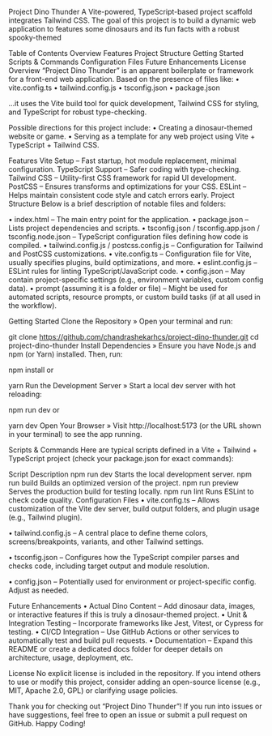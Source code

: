 Project Dino Thunder
A Vite-powered, TypeScript-based project scaffold integrates Tailwind CSS. 
The goal of this project is to build a dynamic web application to features some dinosaurs and its fun facts with a robust spooky-themed 

Table of Contents
Overview
Features
Project Structure
Getting Started
Scripts & Commands
Configuration Files
Future Enhancements
License
Overview
“Project Dino Thunder” is an apparent boilerplate or framework for a front-end web application. Based on the presence of files like: • vite.config.ts
• tailwind.config.js
• tsconfig.json
• package.json

…it uses the Vite build tool for quick development, Tailwind CSS for styling, and TypeScript for robust type-checking.

Possible directions for this project include: • Creating a dinosaur-themed website or game.
• Serving as a template for any web project using Vite + TypeScript + Tailwind CSS.

Features
Vite Setup
– Fast startup, hot module replacement, minimal configuration.
TypeScript Support
– Safer coding with type-checking.
Tailwind CSS
– Utility-first CSS framework for rapid UI development.
PostCSS
– Ensures transforms and optimizations for your CSS.
ESLint
– Helps maintain consistent code style and catch errors early.
Project Structure
Below is a brief description of notable files and folders:

• index.html
– The main entry point for the application.
• package.json
– Lists project dependencies and scripts.
• tsconfig.json / tsconfig.app.json / tsconfig.node.json
– TypeScript configuration files defining how code is compiled.
• tailwind.config.js / postcss.config.js
– Configuration for Tailwind and PostCSS customizations.
• vite.config.ts
– Configuration file for Vite, usually specifies plugins, build optimizations, and more.
• eslint.config.js
– ESLint rules for linting TypeScript/JavaScript code.
• config.json
– May contain project-specific settings (e.g., environment variables, custom config data).
• prompt (assuming it is a folder or file)
– Might be used for automated scripts, resource prompts, or custom build tasks (if at all used in the workflow).

Getting Started
Clone the Repository
» Open your terminal and run:

git clone https://github.com/chandrashekarhcs/project-dino-thunder.git
cd project-dino-thunder
Install Dependencies
» Ensure you have Node.js and npm (or Yarn) installed. Then, run:

npm install
or

yarn
Run the Development Server
» Start a local dev server with hot reloading:

npm run dev
or

yarn dev
Open Your Browser
» Visit http://localhost:5173 (or the URL shown in your terminal) to see the app running.

Scripts & Commands
Here are typical scripts defined in a Vite + Tailwind + TypeScript project (check your package.json for exact commands):

Script	Description
npm run dev	Starts the local development server.
npm run build	Builds an optimized version of the project.
npm run preview	Serves the production build for testing locally.
npm run lint	Runs ESLint to check code quality.
Configuration Files
• vite.config.ts
– Allows customization of the Vite dev server, build output folders, and plugin usage (e.g., Tailwind plugin).

• tailwind.config.js
– A central place to define theme colors, screens/breakpoints, variants, and other Tailwind settings.

• tsconfig.json
– Configures how the TypeScript compiler parses and checks code, including target output and module resolution.

• config.json
– Potentially used for environment or project-specific config. Adjust as needed.

Future Enhancements
• Actual Dino Content
– Add dinosaur data, images, or interactive features if this is truly a dinosaur-themed project.
• Unit & Integration Testing
– Incorporate frameworks like Jest, Vitest, or Cypress for testing.
• CI/CD Integration
– Use GitHub Actions or other services to automatically test and build pull requests.
• Documentation
– Expand this README or create a dedicated docs folder for deeper details on architecture, usage, deployment, etc.

License
No explicit license is included in the repository. If you intend others to use or modify this project, consider adding an open-source license (e.g., MIT, Apache 2.0, GPL) or clarifying usage policies.

Thank you for checking out “Project Dino Thunder”! If you run into issues or have suggestions, feel free to open an issue or submit a pull request on GitHub. Happy Coding!
